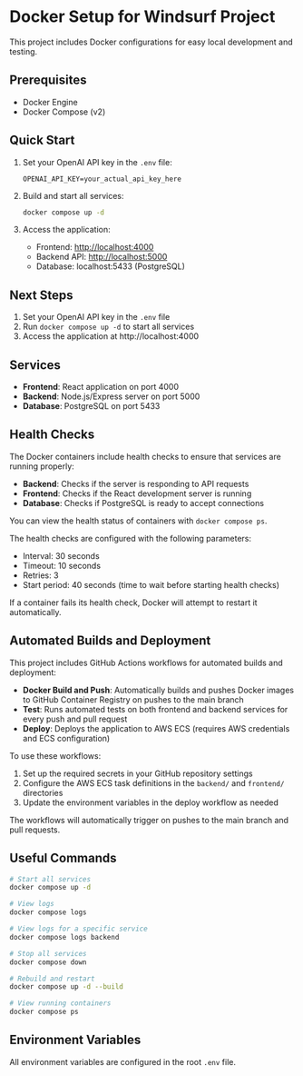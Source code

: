 # Docker Setup for Windsurf Project

This project includes Docker configurations for easy local development and testing.

## Prerequisites

- Docker Engine
- Docker Compose (v2)

## Quick Start

1. Set your OpenAI API key in the `.env` file:

   ```text
   OPENAI_API_KEY=your_actual_api_key_here
   ```

2. Build and start all services:
   ```bash
   docker compose up -d
   ```

3. Access the application:

   - Frontend: <http://localhost:4000>
   - Backend API: <http://localhost:5000>
   - Database: localhost:5433 (PostgreSQL)

## Next Steps

1. Set your OpenAI API key in the `.env` file
2. Run `docker compose up -d` to start all services
3. Access the application at http://localhost:4000

## Services

- **Frontend**: React application on port 4000
- **Backend**: Node.js/Express server on port 5000
- **Database**: PostgreSQL on port 5433

## Health Checks

The Docker containers include health checks to ensure that services are running properly:

- **Backend**: Checks if the server is responding to API requests
- **Frontend**: Checks if the React development server is running
- **Database**: Checks if PostgreSQL is ready to accept connections

You can view the health status of containers with `docker compose ps`.

The health checks are configured with the following parameters:
- Interval: 30 seconds
- Timeout: 10 seconds
- Retries: 3
- Start period: 40 seconds (time to wait before starting health checks)

If a container fails its health check, Docker will attempt to restart it automatically.

## Automated Builds and Deployment

This project includes GitHub Actions workflows for automated builds and deployment:

- **Docker Build and Push**: Automatically builds and pushes Docker images to GitHub Container Registry on pushes to the main branch
- **Test**: Runs automated tests on both frontend and backend services for every push and pull request
- **Deploy**: Deploys the application to AWS ECS (requires AWS credentials and ECS configuration)

To use these workflows:
1. Set up the required secrets in your GitHub repository settings
2. Configure the AWS ECS task definitions in the `backend/` and `frontend/` directories
3. Update the environment variables in the deploy workflow as needed

The workflows will automatically trigger on pushes to the main branch and pull requests.

## Useful Commands

```bash
# Start all services
docker compose up -d

# View logs
docker compose logs

# View logs for a specific service
docker compose logs backend

# Stop all services
docker compose down

# Rebuild and restart
docker compose up -d --build

# View running containers
docker compose ps
```

## Environment Variables

All environment variables are configured in the root `.env` file.
